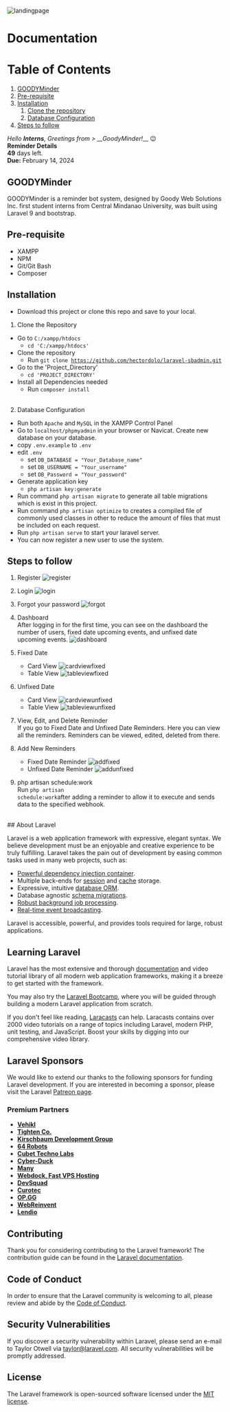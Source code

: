 ![landingpage](https://user-images.githubusercontent.com/125423452/229718350-ff299536-31bf-494b-b63d-1a4b968c4499.png)

# Documentation

# Table of Contents
1. [GOODYMinder](#GOODYMinder)
2. [Pre-requisite](#pre-requisite)
3. [Installation](#Installation)
    1. [Clone the repository](#clone)
    2. [Database Configuration](#database-configuration)
4. [Steps to follow](#steps-to-follow)


*Hello **Interns**, Greetings from > __GoodyMinder!*__ 😉 <br>
**Reminder Details** <br>
**49** days left. <br>
**Due:** February 14, 2024


## GOODYMinder<a name="GOODYMinder"></a>

GOODYMinder is a reminder bot system, designed by Goody Web Solutions Inc. first student interns from Central Mindanao University, was built using Laravel 9 and bootstrap.

## Pre-requisite<a name="pre-requisite"></a>
- XAMPP
- NPM
- Git/Git Bash
- Composer

## Installation<a name="Installation"></a>
- Download this project or clone this repo and save to your local.

1. Clone the Repository<a name="clone"></a>
- Go to <code>C:/xampp/htdocs</code>
    - <code>cd 'C:/xampp/htdocs'</code>
- Clone the repository
    - Run <code>git clone https://github.com/hectordolo/laravel-sbadmin.git</code>
- Go to the 'Project_Directory'
    - <code>cd 'PROJECT_DIRECTORY'</code>
- Install all Dependencies needed
    - Run <code>composer install</code> 
<br><br>
2. Database Configuration<a name="database-configuration"></a>
- Run both <code>Apache</code> and <code>MySQL</code> in the XAMPP Control Panel
- Go to <code>localhost/phpmyadmin</code> in your browser or Navicat. Create new database on your database.
- copy <code>.env.example</code> to <code>.env</code>
- edit <code>.env</code>
    - set <code>DB_DATABASE = "Your_Database_name"</code>
    - set <code>DB_USERNAME = "Your_username"</code>
    - set <code>DB_Password = "Your_password"</code>
- Generate application key
    - <code>php artisan key:generate</code>
- Run command <code>php artisan migrate</code> to generate all table migrations which is exist in this project.
- Run command <code>php artisan optimize</code> to creates a compiled file of commonly used classes in other to reduce the amount of files that must be included on each request.
- Run <code>php artisan serve</code> to start your laravel server.
- You can now register a new user to use the system.

## Steps to follow<a name="steps-to-follow"></a>
1. Register
![register](https://user-images.githubusercontent.com/125423452/229719673-3c21b712-b300-4854-ad19-d000c826c6fe.png)

2. Login
![login](https://user-images.githubusercontent.com/125423452/229720818-8458ec66-f94c-4fc9-8ebc-1b404a581ea1.png)

3. Forgot your password
![forgot](https://user-images.githubusercontent.com/125423452/229721182-1ede2aae-1962-416e-9ffc-3451c15ec6df.png)

4. Dashboard <br>
After logging in for the first time, you can see on the dashboard the number of users, fixed date upcoming events, and unfixed date upcoming events.
![dashboard](https://user-images.githubusercontent.com/125423452/229721723-0716ded5-ba0b-4e09-8b7e-52b56b286d4e.png)

5. Fixed Date <br>
    - Card View
    ![cardviewfixed](https://user-images.githubusercontent.com/125423452/229721977-3c3e121d-4369-470c-8c62-007b24d5e4ac.png) 
    - Table View
    ![tableviewfixed](https://user-images.githubusercontent.com/125423452/229722168-8c621f0e-cd21-41d2-a3db-893e65ff88ef.png)
6.  Unfixed Date <br>
    - Card View
    ![cardviewunfixed](https://user-images.githubusercontent.com/125423452/229722317-bd31b03a-0ee6-4f89-ae01-3f6c548d66a8.png)
    - Table View
    ![tableviewunfixed](https://user-images.githubusercontent.com/125423452/229722774-5b63a1e9-4c60-4c9d-a894-64f21b9f2a48.png)
7. View, Edit, and Delete Reminder <br>
If you go to Fixed Date and Unfixed Date Reminders. Here you can view all the reminders. Reminders can be viewed, edited, deleted from there. <br>
8. Add New Reminders
    - Fixed Date Reminder
    ![addfixed](https://user-images.githubusercontent.com/125423452/229723544-b41d912d-701f-4af1-aa3c-e7f29913157d.png)
    - Unfixed Date Reminder
    ![addunfixed](https://user-images.githubusercontent.com/125423452/229723699-924c0b15-a0e7-4db8-b730-099f83c0ec20.png)
9. php artisan schedule:work <br>
Run <code>php artisan schedule:work</code>after adding a reminder to allow it to execute and sends data to the specified webhook.
<br>
## About Laravel

Laravel is a web application framework with expressive, elegant syntax. We believe development must be an enjoyable and creative experience to be truly fulfilling. Laravel takes the pain out of development by easing common tasks used in many web projects, such as:


- [Powerful dependency injection container](https://laravel.com/docs/container).
- Multiple back-ends for [session](https://laravel.com/docs/session) and [cache](https://laravel.com/docs/cache) storage.
- Expressive, intuitive [database ORM](https://laravel.com/docs/eloquent).
- Database agnostic [schema migrations](https://laravel.com/docs/migrations).
- [Robust background job processing](https://laravel.com/docs/queues).
- [Real-time event broadcasting](https://laravel.com/docs/broadcasting).

Laravel is accessible, powerful, and provides tools required for large, robust applications.

## Learning Laravel

Laravel has the most extensive and thorough [documentation](https://laravel.com/docs) and video tutorial library of all modern web application frameworks, making it a breeze to get started with the framework.

You may also try the [Laravel Bootcamp](https://bootcamp.laravel.com), where you will be guided through building a modern Laravel application from scratch.

If you don't feel like reading, [Laracasts](https://laracasts.com) can help. Laracasts contains over 2000 video tutorials on a range of topics including Laravel, modern PHP, unit testing, and JavaScript. Boost your skills by digging into our comprehensive video library.

## Laravel Sponsors

We would like to extend our thanks to the following sponsors for funding Laravel development. If you are interested in becoming a sponsor, please visit the Laravel [Patreon page](https://patreon.com/taylorotwell).

### Premium Partners

- **[Vehikl](https://vehikl.com/)**
- **[Tighten Co.](https://tighten.co)**
- **[Kirschbaum Development Group](https://kirschbaumdevelopment.com)**
- **[64 Robots](https://64robots.com)**
- **[Cubet Techno Labs](https://cubettech.com)**
- **[Cyber-Duck](https://cyber-duck.co.uk)**
- **[Many](https://www.many.co.uk)**
- **[Webdock, Fast VPS Hosting](https://www.webdock.io/en)**
- **[DevSquad](https://devsquad.com)**
- **[Curotec](https://www.curotec.com/services/technologies/laravel/)**
- **[OP.GG](https://op.gg)**
- **[WebReinvent](https://webreinvent.com/?utm_source=laravel&utm_medium=github&utm_campaign=patreon-sponsors)**
- **[Lendio](https://lendio.com)**

## Contributing

Thank you for considering contributing to the Laravel framework! The contribution guide can be found in the [Laravel documentation](https://laravel.com/docs/contributions).

## Code of Conduct

In order to ensure that the Laravel community is welcoming to all, please review and abide by the [Code of Conduct](https://laravel.com/docs/contributions#code-of-conduct).

## Security Vulnerabilities

If you discover a security vulnerability within Laravel, please send an e-mail to Taylor Otwell via [taylor@laravel.com](mailto:taylor@laravel.com). All security vulnerabilities will be promptly addressed.

## License

The Laravel framework is open-sourced software licensed under the [MIT license](https://opensource.org/licenses/MIT).
